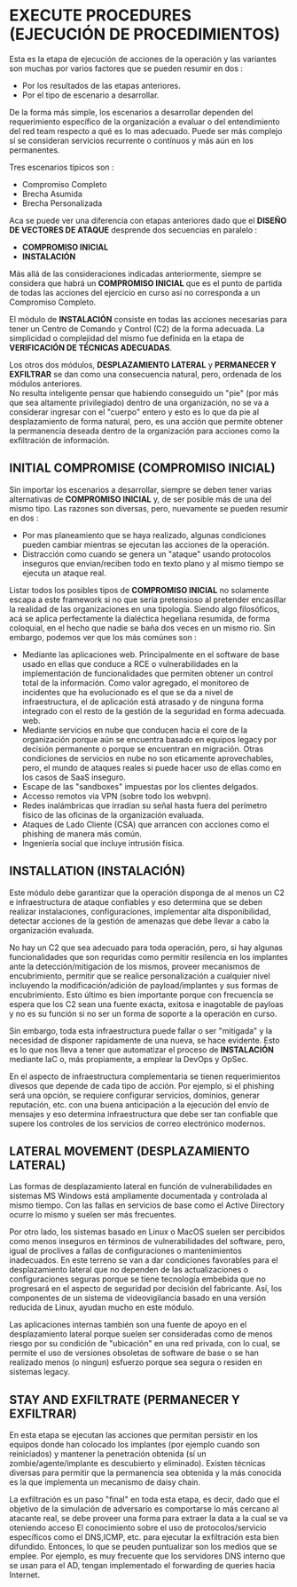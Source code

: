 # EXECUTE PROCEDURES (EJECUCIÓN DE PROCEDIMIENTOS)

Esta es la etapa de ejecución de acciones de la operación y las variantes son muchas por varios factores que se pueden resumir en dos :

- Por los resultados de las etapas anteriores.
- Por el tipo de escenario a desarrollar.  

De la forma más simple, los escenarios a desarrollar dependen del requerimiento específico de la organización a evaluar o del entendimiento del red team respecto a qué es lo mas adecuado.  Puede ser más complejo sí se consideran servicios recurrente o contínuos y más aún en los permanentes.

Tres escenarios típicos son :

- Compromiso Completo
- Brecha Asumida
- Brecha Personalizada

Aca se puede ver una diferencia con etapas anteriores dado que el **DISEÑO DE VECTORES DE ATAQUE** desprende dos secuencias en paralelo :

- **COMPROMISO INICIAL**
- **INSTALACIÓN**

Más allá de las consideraciones indicadas anteriormente, siempre se considera que habrá un **COMPROMISO INICIAL** que es el punto de partida de todas las acciones del ejercicio en curso así no corresponda a un Compromiso Completo.

El módulo de **INSTALACIÓN** consiste en todas las acciones necesarias para tener un Centro de Comando y Control (C2) de la forma adecuada.
La simplicidad o complejidad del mismo fue definida en la etapa de **VERIFICACIÓN DE TÉCNICAS ADECUADAS**.

Los otros dos módulos, **DESPLAZAMIENTO LATERAL** y **PERMANECER Y EXFILTRAR** se dan como una consecuencia natural, pero, ordenada de los módulos anteriores.  
No resulta inteligente pensar que habiendo conseguido un "pie" (por más que sea altamente privilegiado) dentro de una organización, no se va a considerar ingresar con el "cuerpo" entero y esto es lo que da pie al desplazamiento de forma natural, pero, es una acción que permite obtener la permanencia deseada dentro de la organización para acciones como la exfiltración de información.

## INITIAL COMPROMISE (COMPROMISO INICIAL)

Sin importar los escenarios a desarrollar, siempre se deben tener varias alternativas de **COMPROMISO INICIAL** y, de ser posible más de una del mismo tipo.
Las razones son diversas, pero, nuevamente se pueden resumir en dos :

- Por mas planeamiento que se haya realizado, algunas condiciones pueden cambiar mientras se ejecutan las acciones de la operación.
- Distracción como cuando se genera un "ataque" usando protocolos inseguros que envian/reciben todo en texto plano y al mismo tiempo se ejecuta un ataque real.

Listar todos los posibles tipos de **COMPROMISO INICIAL** no solamente escapa a este framework si no que sería pretensioso al pretender encasillar la realidad de las organizaciones en una tipología.  Siendo algo filosóficos, acá se aplica perfectamente la dialéctica hegeliana resumida, de forma coloquial, en el hecho que nadie se baña dos veces en un mismo rio.
Sin embargo, podemos ver que los más comúnes son :

- Mediante las aplicaciones web.  Principalmente en el software de base usado en ellas que conduce a RCE o vulnerabilidades en la implementación de funcionalidades que permiten obtener un control total de la información. Como valor agregado, el monitoreo de incidentes que ha evolucionado es el que se da a nivel de infraestructura, el de aplicación está atrasado y de ninguna forma integrado con el resto de la gestión de la seguridad en forma adecuada.
web.
- Mediante servicios en nube que conducen hacia el core de la organización porque aún se encuentra basado en equipos legacy por decisión permanente o porque se encuentran en migración.  Otras condiciones de servicios en nube no son eticamente aprovechables, pero, el mundo de ataques reales si puede hacer uso de ellas como en los casos de SaaS inseguro.
- Escape de las "sandboxes" impuestas por los clientes delgados.
- Accesso remotos via VPN (sobre todo los webvpn).
- Redes inalámbricas que irradían su señal hasta fuera del perímetro físico de las oficinas de la organización evaluada.
- Ataques de Lado Cliente (CSA) que arrancen con acciones como el phishing de manera más común.
- Ingeniería social que incluye intrusión física.

## INSTALLATION (INSTALACIÓN)

Este módulo debe garantizar que la operación disponga de al menos un C2 e infraestructura de ataque confiables y eso determina que se deben realizar instalaciones, configuraciones, implementar alta disponibilidad, detectar acciones de la gestión de amenazas que debe llevar a cabo la organización evaluada.

No hay un C2 que sea adecuado para toda operación, pero, si hay algunas funcionalidades que son requridas como permitir resilencia en los implantes ante la detección/mitigación de los mismos, proveer mecanismos de encubrimiento, permitir que se realice personalización a cualquier nivel incluyendo la modificación/adición de payload/implantes y sus formas de encubrimiento.
Esto último es bien importante porque con frecuencia se espera que los C2 sean una fuente exacta, exitosa e inagotable de payloas y no es su función si no ser un forma de soporte a la operación en curso.

Sin embargo, toda esta infraestructura puede fallar o ser "mitigada" y la necesidad de disponer rapidamente de una nueva, se hace evidente.  Esto es lo que nos lleva a tener que automatizar el proceso de **INSTALACIÓN** mediante IaC o, más propiamente, a emplear la DevOps y OpSec.

En el aspecto de infraestructura complementaria se tienen requerimientos divesos que depende de cada tipo de acción.
Por ejemplo, si el phishing será una opción, se requiere configurar servicios, dominios, generar reputación, etc. con una buena anticipación a la ejecución del envío de mensajes y eso determina infraestructura que debe ser tan confiable que supere los controles de los servicios de correo electrónico modernos.

## LATERAL MOVEMENT (DESPLAZAMIENTO LATERAL)

Las formas de desplazamiento lateral en función de vulnerabilidades en sistemas MS Windows está ampliamente documentada y controlada al mismo tiempo. Con las fallas en servicios de base como el Active Directory ocurre lo mismo y suelen ser más frecuentes.

Por otro lado, los sistemas basado en Linux o MacOS suelen ser percibidos como menos inseguros en términos de vulnerabilidades del software, pero, igual de proclives a fallas de configuraciones o mantenimientos inadecuados.
En este terreno se van a dar condiciones favorables para el desplazamiento lateral que no dependen de las actualizaciones o configuraciones seguras porque se tiene tecnología embebida que no progresará en el aspecto de seguridad por decisión del fabricante.  Así, los componentes de un sistema de videovigilancia basado en una versión reducida de Linux, ayudan mucho en este módulo.

Las aplicaciones internas también son una fuente de apoyo en el desplazamiento lateral porque suelen ser consideradas como de menos riesgo por su condición de "ubicación" en una red privada, con lo cual, se permite el uso de versiones obsoletas de software de base o se han realizado menos (o ningun) esfuerzo porque sea segura o residen en sistemas legacy.

## STAY AND EXFILTRATE (PERMANECER Y EXFILTRAR)

En esta etapa se ejecutan las acciones que permitan persistir en los equipos donde han colocado los implantes (por ejemplo cuando son reiniciados) y mantener la penetración obtenida (sí un zombie/agente/implante es descubierto y eliminado).
Existen técnicas diversas para permitir que la permanencia sea obtenida y la más conocida es la que implementa un mecanismo de daisy chain.

La exfiltración es un paso "final" en toda esta etapa, es decir, dado que el objetivo de la simulación de adversario es comportarse lo más cercano al atacante real, se debe proveer una forma para extraer la data a la cual se va oteniendo acceso
El conocimiento sobre el uso de protocolos/servicio específicos como el DNS,ICMP, etc. para ejecutar la exfiltración esta bien difundido.  Entonces, lo que se peuden puntualizar son los medios que se emplee.  Por ejemplo,  es muy frecuente que los servidores DNS interno que se usan para el AD, tengan implementado el forwarding de queries hacia Internet.
